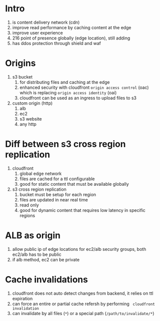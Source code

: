 # Intro
1. is content delivery network (cdn)
1. improve read performance by caching content at the edge
1. improve user experience
1. 216 point of presence globally (edge location), still adding
1. has ddos protection through shield and waf

# Origins
1. s3 bucket
    1. for distributing files and caching at the edge
    1. enhanced security with cloudfront `origin access control` (oac) which is replacing `origin access identity` (oai)
    1. cloudfront can be used as an ingress to upload files to s3
1. custom origin (http)
    1. alb
    1. ec2
    1. s3 website
    1. any http

# Diff between s3 cross region replication
1. cloudfront
    1. global edge network
    1. files are cached for a ttl configurable
    1. good for static content that must be available globally
1. s3 cross region replication
    1. bucket must be setup for each region
    1. files are updated in near real time
    1. read only
    1. good for dynamic content that requires low latency in specific regions

# ALB as origin
1. allow public ip of edge locations for ec2/alb security groups, both ec2/alb has to be public
1. if alb method, ec2 can be private

# Cache invalidations
1. cloudfront does not auto detect changes from backend, it relies on ttl expiration
1. can force an entire or partial cache refersh by performing ` cloudfront invalidation`
1. can invalidate by all files (`*`) or a special path (`/path/to/invalidate/*`)

